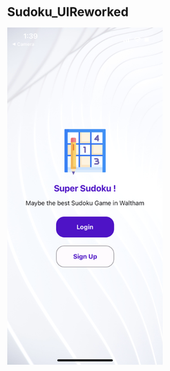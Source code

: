 # Sudoku_UIReworked

<img width="360" src="https://github.com/GodDamnGitHub/Sudoku_UIReworked/blob/master/assets/01.PNG">
